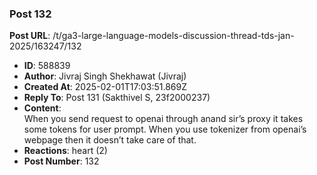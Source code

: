 ### Post 132
**Post URL**: /t/ga3-large-language-models-discussion-thread-tds-jan-2025/163247/132
- **ID**: 588839
- **Author**: Jivraj Singh Shekhawat (Jivraj)
- **Created At**: 2025-02-01T17:03:51.869Z
- **Reply To**: Post 131 (Sakthivel S, 23f2000237)
- **Content**:  
  When you send request to openai through anand sir’s proxy it takes some tokens for user prompt.
When you use tokenizer from openai’s webpage then it doesn’t take care of that.
- **Reactions**: heart (2)
- **Post Number**: 132

